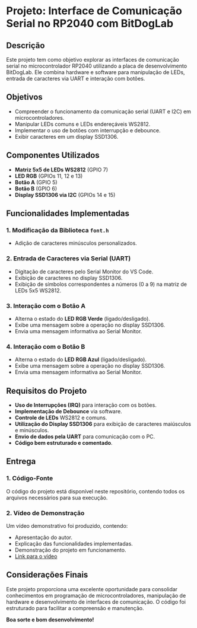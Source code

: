 # Projeto: Interface de Comunicação Serial no RP2040 com BitDogLab

## Descrição
Este projeto tem como objetivo explorar as interfaces de comunicação serial no microcontrolador RP2040 utilizando a placa de desenvolvimento BitDogLab. Ele combina hardware e software para manipulação de LEDs, entrada de caracteres via UART e interação com botões.

## Objetivos
- Compreender o funcionamento da comunicação serial (UART e I2C) em microcontroladores.
- Manipular LEDs comuns e LEDs endereçáveis WS2812.
- Implementar o uso de botões com interrupção e debounce.
- Exibir caracteres em um display SSD1306.

## Componentes Utilizados
- **Matriz 5x5 de LEDs WS2812** (GPIO 7)
- **LED RGB** (GPIOs 11, 12 e 13)
- **Botão A** (GPIO 5)
- **Botão B** (GPIO 6)
- **Display SSD1306 via I2C** (GPIOs 14 e 15)

## Funcionalidades Implementadas
### 1. Modificação da Biblioteca `font.h`
- Adição de caracteres minúsculos personalizados.

### 2. Entrada de Caracteres via Serial (UART)
- Digitação de caracteres pelo Serial Monitor do VS Code.
- Exibição de caracteres no display SSD1306.
- Exibição de símbolos correspondentes a números (0 a 9) na matriz de LEDs 5x5 WS2812.

### 3. Interação com o Botão A
- Alterna o estado do **LED RGB Verde** (ligado/desligado).
- Exibe uma mensagem sobre a operação no display SSD1306.
- Envia uma mensagem informativa ao Serial Monitor.

### 4. Interação com o Botão B
- Alterna o estado do **LED RGB Azul** (ligado/desligado).
- Exibe uma mensagem sobre a operação no display SSD1306.
- Envia uma mensagem informativa ao Serial Monitor.

## Requisitos do Projeto
- **Uso de Interrupções (IRQ)** para interação com os botões.
- **Implementação de Debounce** via software.
- **Controle de LEDs** WS2812 e comuns.
- **Utilização do Display SSD1306** para exibição de caracteres maiúsculos e minúsculos.
- **Envio de dados pela UART** para comunicação com o PC.
- **Código bem estruturado e comentado**.

## Entrega
### 1. Código-Fonte
O código do projeto está disponível neste repositório, contendo todos os arquivos necessários para sua execução.

### 2. Vídeo de Demonstração
Um vídeo demonstrativo foi produzido, contendo:
- Apresentação do autor.
- Explicação das funcionalidades implementadas.
- Demonstração do projeto em funcionamento.
- [Link para o vídeo](INSERIR_LINK_AQUI)

## Considerações Finais
Este projeto proporciona uma excelente oportunidade para consolidar conhecimentos em programação de microcontroladores, manipulação de hardware e desenvolvimento de interfaces de comunicação. O código foi estruturado para facilitar a compreensão e manutenção.

**Boa sorte e bom desenvolvimento!**

